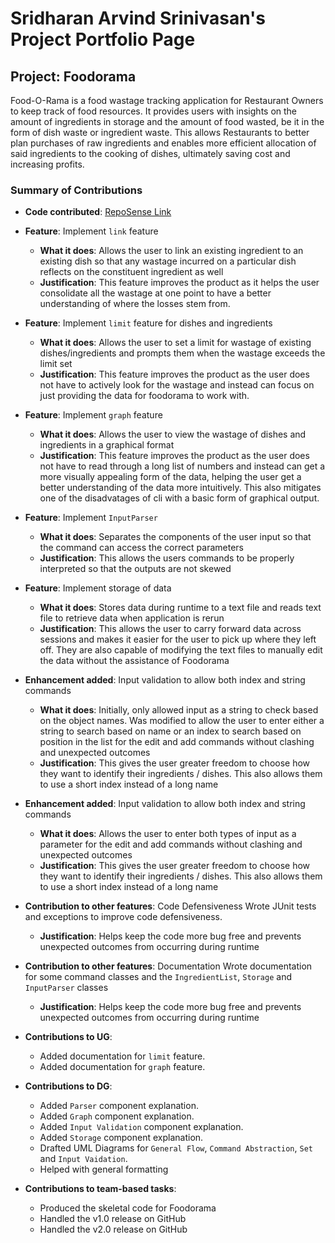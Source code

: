 # Sridharan Arvind Srinivasan's Project Portfolio Page

## Project: Foodorama

Food-O-Rama is a food wastage tracking application for Restaurant Owners to keep track of food resources. It provides
users with insights on the amount of ingredients in storage and the amount of food wasted, be it in the form of dish
waste or ingredient waste. This allows Restaurants to better plan purchases of raw ingredients and enables more
efficient allocation of said ingredients to the cooking of dishes, ultimately saving cost and increasing profits.

### Summary of Contributions

* **Code contributed**: [RepoSense Link](https://nus-cs2113-ay2122s1.github.io/tp-dashboard/?search=Dniv-ra&sort=groupTitle&sortWithin=title&timeframe=commit&mergegroup=&groupSelect=groupByRepos&breakdown=true&checkedFileTypes=docs~functional-code~test-code~other&since=2021-09-25&tabOpen=true&tabType=authorship&tabAuthor=Dniv-ra&tabRepo=AY2122S1-CS2113T-W11-4%2Ftp%5Bmaster%5D&authorshipIsMergeGroup=false&authorshipFileTypes=docs~functional-code~test-code~other&authorshipIsBinaryFileTypeChecked=false)

* **Feature**: Implement `link` feature
    * **What it does**: Allows the user to link an existing ingredient to an existing dish so that any wastage incurred
      on a particular dish reflects on the constituent ingredient as well
    * **Justification**: This feature improves the product as it helps the user consolidate all the wastage at one
      point to have a better understanding of where the losses stem from.

* **Feature**: Implement `limit` feature for dishes and ingredients
    * **What it does**: Allows the user to set a limit for wastage of existing dishes/ingredients and prompts them when
      the wastage exceeds the limit set
    * **Justification**: This feature improves the product as the user does not have to actively look for the wastage
      and instead can focus on just providing the data for foodorama to work with.

* **Feature**: Implement `graph` feature
    * **What it does**: Allows the user to view the wastage of dishes and ingredients in a graphical format
    * **Justification**: This feature improves the product as the user does not have to read through a long list of
      numbers and instead can get a more visually appealing form of the data, helping the user get a better
      understanding of the data more intuitively. This also mitigates one of the disadvatages of cli with a basic form
      of graphical output.

* **Feature**: Implement `InputParser`
    * **What it does**: Separates the components of the user input so that the command can access the correct parameters
    * **Justification**: This allows the users commands to be properly interpreted so that the outputs are not skewed

* **Feature**: Implement storage of data 
    * **What it does**: Stores data during runtime to a text file and reads text file to retrieve data when application is rerun
    * **Justification**: This allows the user to carry forward data across sessions and makes it easier for the user to pick up where they left off. They are 
    also capable of modifying the text files to manually edit the data without the assistance of Foodorama

* **Enhancement added**: Input validation to allow both index and string commands
    * **What it does**: Initially, only allowed input as a string to check based on the object names. Was modified to allow 
    the user to enter either a string to search based on name or an index to search based on position in the 
    list for the edit and add commands without clashing and unexpected outcomes
    * **Justification**: This gives the user greater freedom to choose how they want to identify their ingredients / dishes. This also allows them to use a short index instead of a long name

* **Enhancement added**: Input validation to allow both index and string commands
    * **What it does**: Allows the user to enter both types of input as a parameter for the edit and add commands without clashing and unexpected outcomes
    * **Justification**: This gives the user greater freedom to choose how they want to identify their ingredients / dishes. This also allows them to use a short index instead of a long name

* **Contribution to other features**: Code Defensiveness
    Wrote JUnit tests and exceptions to improve code defensiveness.
  * **Justification**: Helps keep the code more bug free and prevents unexpected outcomes from occurring during runtime

* **Contribution to other features**: Documentation
  Wrote documentation for some command classes and the `IngredientList`, `Storage` and `InputParser` classes
    * **Justification**: Helps keep the code more bug free and prevents unexpected outcomes from occurring during runtime

<div style="page-break-after: always;"></div>

* **Contributions to UG**:
    * Added documentation for `limit` feature.
    * Added documentation for `graph` feature.

* **Contributions to DG**:
    * Added `Parser` component explanation.
    * Added `Graph` component explanation.
    * Added `Input Validation` component explanation.
    * Added `Storage` component explanation.
    * Drafted UML Diagrams for `General Flow`, `Command Abstraction`, `Set` and `Input Vaidation`.
    * Helped with general formatting

* **Contributions to team-based tasks**:
    * Produced the skeletal code for Foodorama
    * Handled the v1.0 release on GitHub
    * Handled the v2.0 release on GitHub